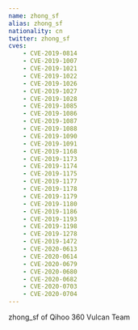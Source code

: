 ```yaml
---
name: zhong_sf
alias: zhong_sf
nationality: cn
twitter: zhong_sf
cves:
    - CVE-2019-0814
    - CVE-2019-1007
    - CVE-2019-1021
    - CVE-2019-1022
    - CVE-2019-1026
    - CVE-2019-1027
    - CVE-2019-1028
    - CVE-2019-1085
    - CVE-2019-1086
    - CVE-2019-1087
    - CVE-2019-1088
    - CVE-2019-1090
    - CVE-2019-1091
    - CVE-2019-1168
    - CVE-2019-1173
    - CVE-2019-1174
    - CVE-2019-1175
    - CVE-2019-1177
    - CVE-2019-1178
    - CVE-2019-1179
    - CVE-2019-1180
    - CVE-2019-1186
    - CVE-2019-1193
    - CVE-2019-1198
    - CVE-2019-1278
    - CVE-2019-1472
    - CVE-2020-0613
    - CVE-2020-0614
    - CVE-2020-0679
    - CVE-2020-0680
    - CVE-2020-0682
    - CVE-2020-0703
    - CVE-2020-0704
---
```

zhong_sf of Qihoo 360 Vulcan Team

